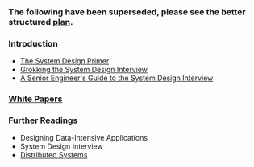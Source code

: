 ### The following have been superseded, please see the better structured [plan](./plan/README.md).

### Introduction
* [The System Design Primer](https://github.com/donnemartin/system-design-primer)
* [Grokking the System Design Interview](https://www.designgurus.io/course/grokking-the-system-design-interview)
* [A Senior Engineer's Guide to the System Design Interview](https://interviewing.io/guides/system-design-interview)

### [White Papers](./white_paper/README.md)

### Further Readings
* Designing Data-Intensive Applications
* System Design Interview
* [Distributed Systems](http://book.mixu.net/distsys/single*page.html)
